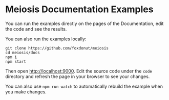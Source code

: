 # Meiosis Documentation Examples

You can run the examples directly on the pages of the Documentation, edit the code and see the results.

You can also run the examples locally:

```
git clone https://github.com/foxdonut/meiosis
cd meiosis/docs
npm i
npm start
```

Then open [http://localhost:9000](http://localhost:9000). Edit the source code under the `code`
directory and refresh the page in your browser to see your changes.

You can also use `npm run watch` to automatically rebuild the example when you make changes.
